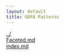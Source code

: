 ```yaml
---
layout: default
title: ODPA Patterns
---
```

  
[../](../)  
[Faceted.md](./Faceted.md)  
[index.md](./index.md)  
